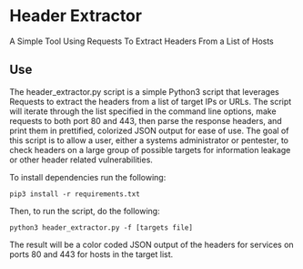 # Header Extractor

A Simple Tool Using Requests To Extract Headers From a List of Hosts

## Use

The header_extractor.py script is a simple Python3 script that leverages Requests to extract the headers from a list of target IPs or URLs. The script will iterate through the list specified in the command line options, make requests to both port 80 and 443, then parse the response headers, and print them in prettified, colorized JSON output for ease of use.  The goal of this script is to allow a user, either a systems administrator or pentester, to check headers on a large group of possible targets for information leakage or other header related vulnerabilities.

To install dependencies run the following:

`pip3 install -r requirements.txt`

Then, to run the script, do the following:

`python3 header_extractor.py -f [targets file]`

The result will be a color coded JSON output of the headers for services on ports 80 and 443 for hosts in the target list.
